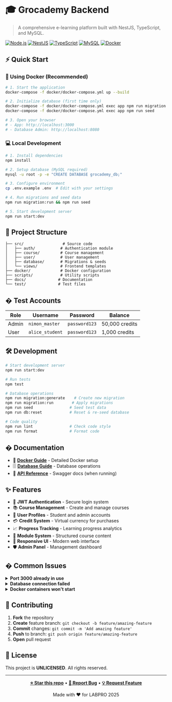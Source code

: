 # 🎓 Grocademy Backend

> A comprehensive e-learning platform built with NestJS, TypeScript, and MySQL.

[![Node.js](https://img.shields.io/badge/Node.js-18+-green.svg)](https://nodejs.org/)
[![NestJS](https://img.shields.io/badge/NestJS-10+-red.svg)](https://nestjs.com/)
[![TypeScript](https://img.shields.io/badge/TypeScript-5+-blue.svg)](https://www.typescriptlang.org/)
[![MySQL](https://img.shields.io/badge/MySQL-8.0+-orange.svg)](https://mysql.com/)
[![Docker](https://img.shields.io/badge/Docker-Ready-blue.svg)](https://docker.com/)

## ⚡ Quick Start

### 🐳 Using Docker (Recommended)

```bash
# 1. Start the application
docker-compose -f docker/docker-compose.yml up --build

# 2. Initialize database (first time only)
docker-compose -f docker/docker-compose.yml exec app npm run migration:run
docker-compose -f docker/docker-compose.yml exec app npm run seed

# 3. Open your browser
# - App: http://localhost:3000
# - Database Admin: http://localhost:8080
```

### 💻 Local Development

```bash
# 1. Install dependencies
npm install

# 2. Setup database (MySQL required)
mysql -u root -p -e "CREATE DATABASE grocademy_db;"

# 3. Configure environment
cp .env.example .env  # Edit with your settings

# 4. Run migrations and seed data
npm run migration:run && npm run seed

# 5. Start development server
npm run start:dev
```

## 📁 Project Structure

```
├── src/                 # Source code
│   ├── auth/           # Authentication module
│   ├── course/         # Course management
│   ├── user/           # User management
│   ├── database/       # Migrations & seeds
│   └── views/          # Frontend templates
├── docker/             # Docker configuration
├── scripts/            # Utility scripts
├── docs/              # Documentation
└── test/              # Test files
```

## � Test Accounts

| Role | Username | Password | Balance |
|------|----------|----------|---------|
| Admin | `nimon_master` | `password123` | 50,000 credits |
| User | `alice_student` | `password123` | 1,000 credits |

## 🛠️ Development

```bash
# Start development server
npm run start:dev

# Run tests
npm test

# Database operations
npm run migration:generate    # Create new migration
npm run migration:run        # Apply migrations
npm run seed                # Seed test data
npm run db:reset            # Reset & re-seed database

# Code quality
npm run lint                # Check code style
npm run format              # Format code
```

## � Documentation

- 📖 **[Docker Guide](./docs/DOCKER.md)** - Detailed Docker setup
- 🗄️ **[Database Guide](./docs/DATABASE-TESTING.md)** - Database operations
- 🔧 **[API Reference](http://localhost:3000/api)** - Swagger docs (when running)

## ✨ Features

- 🔐 **JWT Authentication** - Secure login system
- 📚 **Course Management** - Create and manage courses
- 👥 **User Profiles** - Student and admin accounts  
- 💳 **Credit System** - Virtual currency for purchases
- 📈 **Progress Tracking** - Learning progress analytics
- 🎯 **Module System** - Structured course content
- 📱 **Responsive UI** - Modern web interface
- 🛡️ **Admin Panel** - Management dashboard

## � Common Issues

<details>
<summary><strong>Port 3000 already in use</strong></summary>

```bash
sudo lsof -i :3000
sudo kill -9 <PID>
```
</details>

<details>
<summary><strong>Database connection failed</strong></summary>

```bash
# Check MySQL status
sudo systemctl status mysql

# Reset database
npm run db:reset
```
</details>

<details>
<summary><strong>Docker containers won't start</strong></summary>

```bash
docker-compose -f docker/docker-compose.yml down
docker system prune -f
docker-compose -f docker/docker-compose.yml up --build
```
</details>

## 🤝 Contributing

1. **Fork** the repository
2. **Create** feature branch: `git checkout -b feature/amazing-feature`
3. **Commit** changes: `git commit -m 'Add amazing feature'`
4. **Push** to branch: `git push origin feature/amazing-feature`
5. **Open** pull request

## 📄 License

This project is **UNLICENSED**. All rights reserved.

---

<div align="center">
  
**[⭐ Star this repo](https://github.com/mimiCrai/Seleksi_LABPRO2025)** • **[🐛 Report Bug](https://github.com/mimiCrai/Seleksi_LABPRO2025/issues)** • **[💡 Request Feature](https://github.com/mimiCrai/Seleksi_LABPRO2025/issues)**

Made with ❤️ for LABPRO 2025

</div>
